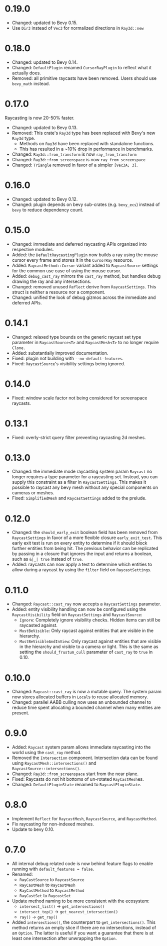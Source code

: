 # 0.19.0

- Changed: updated to Bevy 0.15.
- Use `Dir3` instead of `Vec3` for normalized directions in `Ray3d::new`

# 0.18.0

- Changed: updated to Bevy 0.14.
- Changed: `DefaultPlugin` renamed `CursorRayPlugin` to reflect what it actually does.
- Removed: all primitive raycasts have been removed. Users should use `bevy_math` instead.

# 0.17.0

Raycasting is now 20-50% faster.

- Changed: updated to Bevy 0.13.
- Removed: This crate's `Ray3d` type has been replaced with Bevy's new `Ray3d` type.
  - Methods on `Ray3d` have been replaced with standalone functions.
  - This has resulted in a ~10% drop in performance in benchmarks.
- Changed: `Ray3d::from_transform` is now `ray_from_transform`
- Changed: `Ray3d::from_screenspace` is now `ray_from_screenspace`
- Changed: `Triangle` removed in favor of a simpler `[Vec3A; 3]`.

# 0.16.0

- Changed: updated to Bevy 0.12.
- Changed: plugin depends on bevy sub-crates (e.g. `bevy_ecs`) instead of `bevy` to reduce
  dependency count.

# 0.15.0

- Changed: immediate and deferred raycasting APIs organized into respective modules.
- Added: the `DefaultRaycastingPlugin` now builds a ray using the mouse cursor every frame and
  stores it in the `CursorRay` resource.
- Added: `RaycastMethod::Cursor` variant added to `RaycastSource` settings for the common use case
  of using the mouse cursor.
- Added: `debug_cast_ray` mirrors the `cast_ray` method, but handles debug drawing the ray and any
  intersections.
- Changed: removed unused `Reflect` derive from `RaycastSettings`. This struct is neither a resource
  nor a component.
- Changed: unified the look of debug gizmos across the immediate and deferred APIs.

# 0.14.1

- Changed: relaxed type bounds on the generic raycast set type parameter in `RaycastSource<T>` and
  `RaycastMesh<T>` to no longer require `Clone.`
- Added: substantially improved documentation.
- Fixed: plugin not building with `--no-default-features`.
- Fixed: `RaycastSource`'s visibility settings being ignored.

# 0.14.0

- Fixed: window scale factor not being considered for screenspace raycasts.

# 0.13.1

- Fixed: overly-strict query filter preventing raycasting 2d meshes.

# 0.13.0

- Changed: the immediate mode raycasting system param `Raycast` no longer requires a type parameter
  for a raycasting set. Instead, you can supply this constraint as a filter in `RaycastSettings`.
  This makes it possible to raycast any bevy mesh without any special components on cameras or
  meshes.
- Fixed: `SimplifiedMesh` and `RaycastSettings` added to the prelude.

# 0.12.0

- Changed: the `should_early_exit` boolean field  has been removed from `RaycastSettings` in favor
  of a more flexible closure `early_exit_test`. This early exit test is run on every entity to
  determine if it should block further entities from being hit. The previous behavior can be
  replicated by passing in a closure that ignores the input and returns a boolean, such as `&|_|
  true` instead of `true`.
- Added: raycasts can now apply a test to determine which entities to allow during a raycast by
  using the `filter` field on `RaycastSettings`.

# 0.11.0

- Changed: `Raycast::cast_ray` now accepts a `RaycastSettings` parameter.
- Added: entity visibility handling can now be configured using the `RaycastVisibility` field on
  `RaycastSettings` and `RaycastSource`:
  - `Ignore`: Completely ignore visibility checks. Hidden items can still be raycasted against.
  - `MustBeVisible`: Only raycast against entities that are visible in the hierarchy.
  - `MustBeVisibleAndInView`: Only raycast against entities that are visible in the hierarchy and
    visible to a camera or light. This is the same as setting the `should_frustum_cull` parameter of
    `cast_ray` to `true` in 0.10.

# 0.10.0

- Changed: `Raycast::cast_ray` is now a mutable query. The system param now stores allocated buffers
  in `Local`s to reuse allocated memory.
- Changed: parallel AABB culling now uses an unbounded channel to reduce time spent allocating a
  bounded channel when many entities are present.

# 0.9.0

- Added: `Raycast` system param allows immediate raycasting into the world using the `cast_ray`
  method.
- Removed the `Intersection` component. Intersection data can be found using
  `RaycastMesh::intersections()` and `RaycastSource::intersections()`.
- Changed: `Ray3d::from_screenspace` start from the near plane.
- Fixed: Raycasts do not hit bottoms of un-rotated `RayCastMesh`es.
- Changed: `DefaultPluginState` renamed to `RaycastPluginState`.

# 0.8.0

- Implement `Reflect` for `RaycastMesh`, `RaycastSource`, and `RaycastMethod`.
- Fix raycasting for non-indexed meshes.
- Update to bevy 0.10.

# 0.7.0

- All internal debug related code is now behind feature flags to enable running with
  `default_features = false`. 
- Renamed:
  - `RayCastSource` to `RaycastSource`
  - `RayCastMesh` to `RaycastMesh`
  - `RayCastMethod` to `RaycastMethod`
  - `RayCastSet` to `RaycastSet`
- Update method naming to be more consistent with the ecosystem:
  - `intersect_list()` -> `get_intersections()`
  - `intersect_top()` -> `get_nearest_intersection()`
  - `ray()` -> `get_ray()`
- Added `intersections()`, the counterpart to `get_intersections()`. This method returns an empty
  slice if there are no intersections, instead of an `Option`. The latter is useful if you want a
  guarantee that there is at least one intersection after unwrapping the `Option`.
